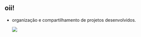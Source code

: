## oii!

- organização e compartilhamento de projetos desenvolvidos.

  ![](https://tenor.com/bHvOUbNziir.gif)
